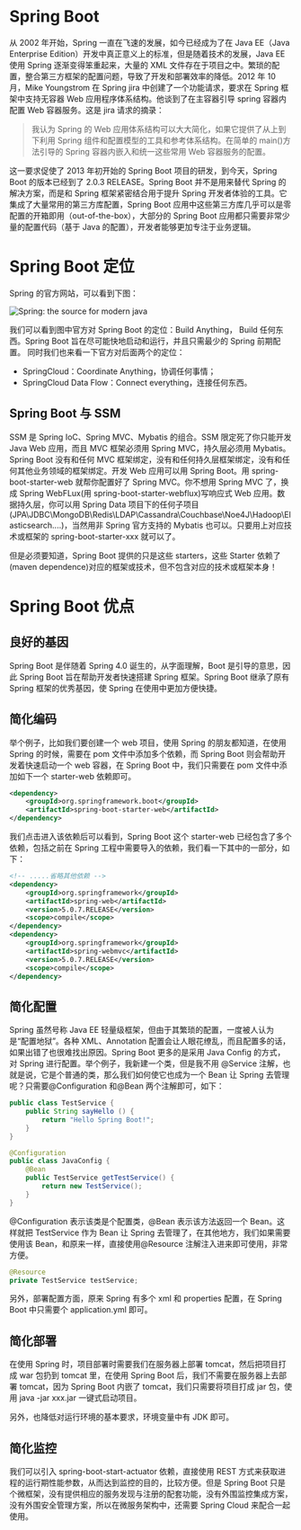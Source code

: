 # Spring Boot

从 2002 年开始，Spring 一直在飞速的发展，如今已经成为了在 Java EE（Java Enterprise Edition）开发中真正意义上的标准，但是随着技术的发展，Java EE 使用 Spring 逐渐变得笨重起来，大量的 XML 文件存在于项目之中。繁琐的配置，整合第三方框架的配置问题，导致了开发和部署效率的降低。2012 年 10 月，Mike Youngstrom 在 Spring jira 中创建了一个功能请求，要求在 Spring 框架中支持无容器 Web 应用程序体系结构。他谈到了在主容器引导 spring 容器内配置 Web 容器服务。这是 jira 请求的摘录：

> 我认为 Spring 的 Web 应用体系结构可以大大简化，如果它提供了从上到下利用 Spring 组件和配置模型的工具和参考体系结构。在简单的 main()方法引导的 Spring 容器内嵌入和统一这些常用 Web 容器服务的配置。

这一要求促使了 2013 年初开始的 Spring Boot 项目的研发，到今天，Spring Boot 的版本已经到了 2.0.3 RELEASE。Spring Boot 并不是用来替代 Spring 的解决方案，而是和 Spring 框架紧密结合用于提升 Spring 开发者体验的工具。它集成了大量常用的第三方库配置，Spring Boot 应用中这些第三方库几乎可以是零配置的开箱即用（out-of-the-box），大部分的 Spring Boot 应用都只需要非常少量的配置代码（基于 Java 的配置），开发者能够更加专注于业务逻辑。

# Spring Boot 定位

Spring 的官方网站，可以看到下图：

![Spring: the source for modern java](https://s3.ax1x.com/2021/02/07/yt0agU.png)

我们可以看到图中官方对 Spring Boot 的定位：Build Anything， Build 任何东西。Spring Boot 旨在尽可能快地启动和运行，并且只需最少的 Spring 前期配置。 同时我们也来看一下官方对后面两个的定位：

- SpringCloud：Coordinate Anything，协调任何事情；
- SpringCloud Data Flow：Connect everything，连接任何东西。

## Spring Boot 与 SSM

SSM 是 Spring IoC、Spring MVC、Mybatis 的组合。SSM 限定死了你只能开发 Java Web 应用，而且 MVC 框架必须用 Spring MVC，持久层必须用 Mybatis。Spring Boot 没有和任何 MVC 框架绑定，没有和任何持久层框架绑定，没有和任何其他业务领域的框架绑定。开发 Web 应用可以用 Spring Boot。用 spring-boot-starter-web 就帮你配置好了 Spring MVC。你不想用 Spring MVC 了，换成 Spring WebFLux(用 spring-boot-starter-webflux)写响应式 Web 应用。数据持久层，你可以用 Spring Data 项目下的任何子项目(JPA\JDBC\MongoDB\Redis\LDAP\Cassandra\Couchbase\Noe4J\Hadoop\Elasticsearch....)，当然用非 Spring 官方支持的 Mybatis 也可以。只要用上对应技术或框架的 spring-boot-starter-xxx 就可以了。

但是必须要知道，Spring Boot 提供的只是这些 starters，这些 Starter 依赖了(maven dependence)对应的框架或技术，但不包含对应的技术或框架本身！

# Spring Boot 优点

## 良好的基因

Spring Boot 是伴随着 Spring 4.0 诞生的，从字面理解，Boot 是引导的意思，因此 Spring Boot 旨在帮助开发者快速搭建 Spring 框架。Spring Boot 继承了原有 Spring 框架的优秀基因，使 Spring 在使用中更加方便快捷。

## 简化编码

举个例子，比如我们要创建一个 web 项目，使用 Spring 的朋友都知道，在使用 Spring 的时候，需要在 pom 文件中添加多个依赖，而 Spring Boot 则会帮助开发着快速启动一个 web 容器，在 Spring Boot 中，我们只需要在 pom 文件中添加如下一个 starter-web 依赖即可。

```xml
<dependency>
	<groupId>org.springframework.boot</groupId>
	<artifactId>spring-boot-starter-web</artifactId>
</dependency>
```

我们点击进入该依赖后可以看到，Spring Boot 这个 starter-web 已经包含了多个依赖，包括之前在 Spring 工程中需要导入的依赖，我们看一下其中的一部分，如下：

```xml
<!-- .....省略其他依赖 -->
<dependency>
    <groupId>org.springframework</groupId>
    <artifactId>spring-web</artifactId>
    <version>5.0.7.RELEASE</version>
    <scope>compile</scope>
</dependency>
<dependency>
    <groupId>org.springframework</groupId>
    <artifactId>spring-webmvc</artifactId>
    <version>5.0.7.RELEASE</version>
    <scope>compile</scope>
</dependency>
```

## 简化配置

Spring 虽然号称 Java EE 轻量级框架，但由于其繁琐的配置，一度被人认为是“配置地狱”。各种 XML、Annotation 配置会让人眼花缭乱，而且配置多的话，如果出错了也很难找出原因。Spring Boot 更多的是采用 Java Config 的方式，对 Spring 进行配置。举个例子，我新建一个类，但是我不用 @Service 注解，也就是说，它是个普通的类，那么我们如何使它也成为一个 Bean 让 Spring 去管理呢？只需要@Configuration 和@Bean 两个注解即可，如下：

```java
public class TestService {
    public String sayHello () {
        return "Hello Spring Boot!";
    }
}

@Configuration
public class JavaConfig {
    @Bean
    public TestService getTestService() {
        return new TestService();
    }
}

```

@Configuration 表示该类是个配置类，@Bean 表示该方法返回一个 Bean。这样就把 TestService 作为 Bean 让 Spring 去管理了，在其他地方，我们如果需要使用该 Bean，和原来一样，直接使用@Resource 注解注入进来即可使用，非常方便。

```java
@Resource
private TestService testService;
```

另外，部署配置方面，原来 Spring 有多个 xml 和 properties 配置，在 Spring Boot 中只需要个 application.yml 即可。

## 简化部署

在使用 Spring 时，项目部署时需要我们在服务器上部署 tomcat，然后把项目打成 war 包扔到 tomcat 里，在使用 Spring Boot 后，我们不需要在服务器上去部署 tomcat，因为 Spring Boot 内嵌了 tomcat，我们只需要将项目打成 jar 包，使用 java -jar xxx.jar 一键式启动项目。

另外，也降低对运行环境的基本要求，环境变量中有 JDK 即可。

## 简化监控

我们可以引入 spring-boot-start-actuator 依赖，直接使用 REST 方式来获取进程的运行期性能参数，从而达到监控的目的，比较方便。但是 Spring Boot 只是个微框架，没有提供相应的服务发现与注册的配套功能，没有外围监控集成方案，没有外围安全管理方案，所以在微服务架构中，还需要 Spring Cloud 来配合一起使用。

